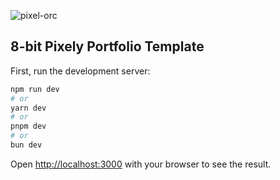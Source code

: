 ![pixel-orc](https://github.com/TheOrcDev/8bit-portfolio/assets/7549148/349c8acd-4b21-4996-b631-5227b2eb3fc3)

## 8-bit Pixely Portfolio Template

First, run the development server:

```bash
npm run dev
# or
yarn dev
# or
pnpm dev
# or
bun dev
```

Open [http://localhost:3000](http://localhost:3000) with your browser to see the result.
